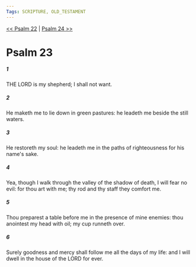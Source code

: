 ```yaml
---
Tags: SCRIPTURE, OLD_TESTAMENT
---
```


[<< Psalm 22](OLD_TESTAMENT/19_Psalms/Psalm_22.md) | [Psalm 24 >>](OLD_TESTAMENT/19_Psalms/Psalm_24.md)

# Psalm 23

##### 1
 THE LORD is my shepherd; I shall not want.
##### 2
 He maketh me to lie down in green pastures: he leadeth me beside the still waters.
##### 3
 He restoreth my soul: he leadeth me in the paths of righteousness for his name's sake.
##### 4
 Yea, though I walk through the valley of the shadow of death, I will fear no evil: for thou art with me; thy rod and thy staff they comfort me.
##### 5
 Thou preparest a table before me in the presence of mine enemies: thou anointest my head with oil; my cup runneth over.
##### 6
 Surely goodness and mercy shall follow me all the days of my life: and I will dwell in the house of the LORD for ever.
